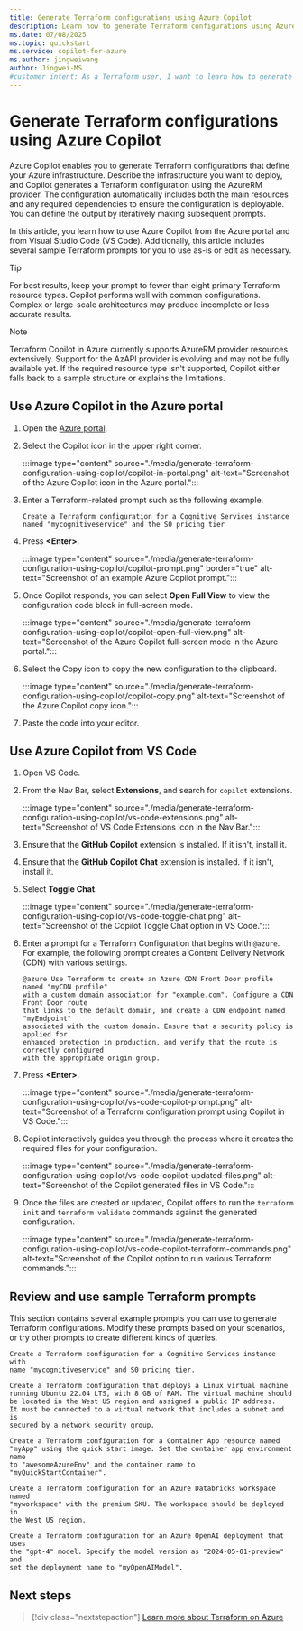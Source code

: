 ```yaml
---
title: Generate Terraform configurations using Azure Copilot
description: Learn how to generate Terraform configurations using Azure Copilot
ms.date: 07/08/2025
ms.topic: quickstart
ms.service: copilot-for-azure
ms.author: jingweiwang
author: Jingwei-MS
#customer intent: As a Terraform user, I want to learn how to generate Terraform configurations using Azure Copilot.
---
```


# Generate Terraform configurations using Azure Copilot

Azure Copilot enables you to generate Terraform configurations that define your Azure infrastructure. Describe the infrastructure you want to deploy, and Copilot generates a Terraform configuration using the AzureRM provider. The configuration automatically includes both the main resources and any required dependencies to ensure the configuration is deployable. You can define the output by iteratively making subsequent prompts.

In this article, you learn how to use Azure Copilot from the Azure portal and from Visual Studio Code (VS Code). Additionally, this article includes several sample Terraform prompts for you to use as-is or edit as necessary.

> [!TIP]
> For best results, keep your prompt to fewer than eight primary Terraform resource types. Copilot performs well with common configurations. Complex or large-scale architectures may produce incomplete or less accurate results.

> [!NOTE] 
> Terraform Copilot in Azure currently supports AzureRM provider resources extensively. Support for the AzAPI provider is evolving and may not be fully available yet. If the required resource type isn't supported, Copilot either falls back to a sample structure or explains the limitations.

## Use Azure Copilot in the Azure portal

1. Open the [Azure portal](https://ms.portal.azure.com).

1. Select the Copilot icon in the upper right corner.

    :::image type="content" source="./media/generate-terraform-configuration-using-copilot/copilot-in-portal.png" alt-text="Screenshot of the Azure Copilot icon in the Azure portal.":::

1. Enter a Terraform-related prompt such as the following example. 

    ```copilot-prompt
    Create a Terraform configuration for a Cognitive Services instance 
    named "mycognitiveservice" and the S0 pricing tier
    ```

1. Press **&lt;Enter>**.

    :::image type="content" source="./media/generate-terraform-configuration-using-copilot/copilot-prompt.png" border="true" alt-text="Screenshot of an example Azure Copilot prompt.":::

1. Once Copilot responds, you can select **Open Full View** to view the configuration code block in full-screen mode.

    :::image type="content" source="./media/generate-terraform-configuration-using-copilot/copilot-open-full-view.png" alt-text="Screenshot of the Azure Copilot full-screen mode in the Azure portal.":::

1. Select the Copy icon to copy the new configuration to the clipboard.

    :::image type="content" source="./media/generate-terraform-configuration-using-copilot/copilot-copy.png" alt-text="Screenshot of the Azure Copilot copy icon.":::

1. Paste the code into your editor.

## Use Azure Copilot from VS Code

1. Open VS Code.

1. From the Nav Bar, select **Extensions**, and search for `copilot` extensions.

    :::image type="content" source="./media/generate-terraform-configuration-using-copilot/vs-code-extensions.png" alt-text="Screenshot of VS Code Extensions icon in the Nav Bar.":::

1. Ensure that the **GitHub Copilot** extension is installed. If it isn't, install it.

1. Ensure that the **GitHub Copilot Chat** extension is installed. If it isn't, install it.

1. Select **Toggle Chat**.

    :::image type="content" source="./media/generate-terraform-configuration-using-copilot/vs-code-toggle-chat.png" alt-text="Screenshot of the Copilot Toggle Chat option in VS Code.":::

1. Enter a prompt for a Terraform Configuration that begins with `@azure`. For example, the following prompt creates a Content Delivery Network (CDN) with various settings.

    ```copilot-prompt
    @azure Use Terraform to create an Azure CDN Front Door profile named "myCDN profile"
    with a custom domain association for "example.com". Configure a CDN Front Door route 
    that links to the default domain, and create a CDN endpoint named "myEndpoint" 
    associated with the custom domain. Ensure that a security policy is applied for 
    enhanced protection in production, and verify that the route is correctly configured
    with the appropriate origin group.
    ```

1. Press **&lt;Enter>**.

    :::image type="content" source="./media/generate-terraform-configuration-using-copilot/vs-code-copilot-prompt.png" alt-text="Screenshot of a Terraform configuration prompt using Copilot in VS Code.":::

1. Copilot interactively guides you through the process where it creates the required files for your configuration.

    :::image type="content" source="./media/generate-terraform-configuration-using-copilot/vs-code-copilot-updated-files.png" alt-text="Screenshot of the Copilot generated files in VS Code.":::
    
1. Once the files are created or updated, Copilot offers to run the `terraform init` and `terraform validate` commands against the generated configuration.

    :::image type="content" source="./media/generate-terraform-configuration-using-copilot/vs-code-copilot-terraform-commands.png" alt-text="Screenshot of the Copilot option to run various Terraform commands.":::

## Review and use sample Terraform prompts

This section contains several example prompts you can use to generate Terraform configurations. Modify these prompts based on your scenarios, or try other prompts to create different kinds of queries.

```copilot-prompt
Create a Terraform configuration for a Cognitive Services instance with 
name "mycognitiveservice" and S0 pricing tier.
```

```copilot-prompt
Create a Terraform configuration that deploys a Linux virtual machine 
running Ubuntu 22.04 LTS, with 8 GB of RAM. The virtual machine should 
be located in the West US region and assigned a public IP address. 
It must be connected to a virtual network that includes a subnet and is 
secured by a network security group.
```

```copilot-prompt
Create a Terraform configuration for a Container App resource named 
"myApp" using the quick start image. Set the container app environment name 
to "awesomeAzureEnv" and the container name to "myQuickStartContainer".
```

```copilot-prompt
Create a Terraform configuration for an Azure Databricks workspace named 
"myworkspace" with the premium SKU. The workspace should be deployed in 
the West US region.
```

```copilot-prompt
Create a Terraform configuration for an Azure OpenAI deployment that uses 
the "gpt-4" model. Specify the model version as "2024-05-01-preview" and 
set the deployment name to "myOpenAIModel".
```

## Next steps

> [!div class="nextstepaction"]
> [Learn more about Terraform on Azure](/azure/developer/terraform/overview)
